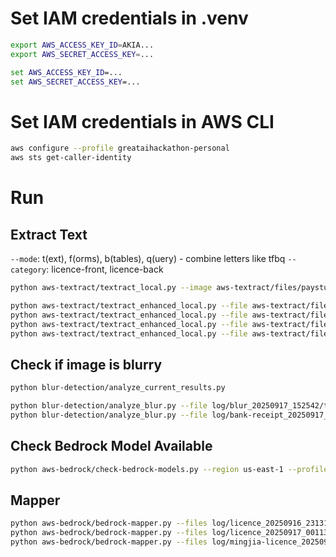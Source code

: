 # Set IAM credentials in .venv
```bash
export AWS_ACCESS_KEY_ID=AKIA...
export AWS_SECRET_ACCESS_KEY=...
```

```cmd
set AWS_ACCESS_KEY_ID=...
set AWS_SECRET_ACCESS_KEY=...
```

# Set IAM credentials in AWS CLI
```bash
aws configure --profile greataihackathon-personal
aws sts get-caller-identity
```

# Run
## Extract Text
`--mode`: t(ext), f(orms), b(tables), q(uery) - combine letters like tfbq
`--category`: licence-front, licence-back
```bash
python aws-textract/textract_local.py --image aws-textract/files/paystub.jpg --region us-east-1 --profile greataihackathon-personal
```

```bash
python aws-textract/textract_enhanced_local.py --file aws-textract/files/licence.jpeg --mode tfbq --category licence --region us-east-1 --profile greataihackathon-personal 
python aws-textract/textract_enhanced_local.py --file aws-textract/files/mingjia-licence.jpg --mode tf --region us-east-1 --profile greataihackathon-personal
python aws-textract/textract_enhanced_local.py --file aws-textract/files/blur.jpg --mode tf --region us-east-1 --profile greataihackathon-personal
python aws-textract/textract_enhanced_local.py --file aws-textract/files/bank-receipt.pdf --mode tfbq --category receipt --region us-east-1 --profile greataihackathon-personal
```

## Check if image is blurry
```bash
python blur-detection/analyze_current_results.py
```

```bash
python blur-detection/analyze_blur.py --file log/blur_20250917_152542/textract.log
python blur-detection/analyze_blur.py --file log/bank-receipt_20250917_013838/textract.log
```

## Check Bedrock Model Available
```bash
python aws-bedrock/check-bedrock-models.py --region us-east-1 --profile greataihackathon-personal
```

## Mapper
```bash
python aws-bedrock/bedrock-mapper.py --files log/licence_20250916_231316/text.json log/licence_20250916_231316/forms.json --category licence --region us-east-1 --profile greataihackathon-personal
python aws-bedrock/bedrock-mapper.py --files log/licence_20250917_001133/textract.log --category licence --region us-east-1 --profile greataihackathon-personal
python aws-bedrock/bedrock-mapper.py --files log/mingjia-licence_20250917_001506/textract.log --category licence --region us-east-1 --profile greataihackathon-personal
```